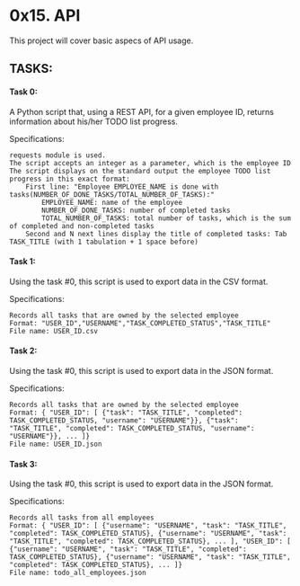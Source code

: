 # 0x15. API

This project will cover basic aspecs of API usage.

## TASKS:

#### Task 0:
A Python script that, using a REST API, for a given employee ID, returns information about his/her TODO list progress.

Specifications:

    requests module is used.
    The script accepts an integer as a parameter, which is the employee ID
    The script displays on the standard output the employee TODO list progress in this exact format:
        First line: "Employee EMPLOYEE_NAME is done with tasks(NUMBER_OF_DONE_TASKS/TOTAL_NUMBER_OF_TASKS):"
            EMPLOYEE_NAME: name of the employee
            NUMBER_OF_DONE_TASKS: number of completed tasks
            TOTAL_NUMBER_OF_TASKS: total number of tasks, which is the sum of completed and non-completed tasks
        Second and N next lines display the title of completed tasks: Tab TASK_TITLE (with 1 tabulation + 1 space before)

#### Task 1:
Using the task #0, this script is used to export data in the CSV format.

Specifications:

    Records all tasks that are owned by the selected employee
    Format: "USER_ID","USERNAME","TASK_COMPLETED_STATUS","TASK_TITLE"
    File name: USER_ID.csv

#### Task 2:
Using the task #0, this script is used to export data in the JSON format.

Specifications:

    Records all tasks that are owned by the selected employee
    Format: { "USER_ID": [ {"task": "TASK_TITLE", "completed": TASK_COMPLETED_STATUS, "username": "USERNAME"}}, {"task": "TASK_TITLE", "completed": TASK_COMPLETED_STATUS, "username": "USERNAME"}}, ... ]}
    File name: USER_ID.json

#### Task 3:
Using the task #0, this script is used to export data in the JSON format.

Specifications:

    Records all tasks from all employees
    Format: { "USER_ID": [ {"username": "USERNAME", "task": "TASK_TITLE", "completed": TASK_COMPLETED_STATUS}, {"username": "USERNAME", "task": "TASK_TITLE", "completed": TASK_COMPLETED_STATUS}, ... ], "USER_ID": [ {"username": "USERNAME", "task": "TASK_TITLE", "completed": TASK_COMPLETED_STATUS}, {"username": "USERNAME", "task": "TASK_TITLE", "completed": TASK_COMPLETED_STATUS}, ... ]}
    File name: todo_all_employees.json
